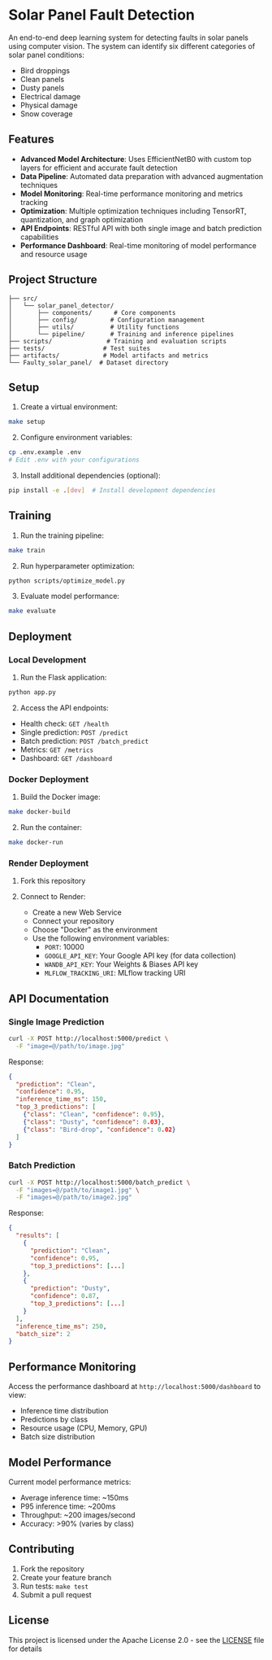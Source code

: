 # Solar Panel Fault Detection

An end-to-end deep learning system for detecting faults in solar panels using computer vision. The system can identify six different categories of solar panel conditions:
- Bird droppings
- Clean panels
- Dusty panels
- Electrical damage
- Physical damage
- Snow coverage

## Features

- **Advanced Model Architecture**: Uses EfficientNetB0 with custom top layers for efficient and accurate fault detection
- **Data Pipeline**: Automated data preparation with advanced augmentation techniques
- **Model Monitoring**: Real-time performance monitoring and metrics tracking
- **Optimization**: Multiple optimization techniques including TensorRT, quantization, and graph optimization
- **API Endpoints**: RESTful API with both single image and batch prediction capabilities
- **Performance Dashboard**: Real-time monitoring of model performance and resource usage

## Project Structure

```
├── src/
│   └── solar_panel_detector/
│       ├── components/      # Core components
│       ├── config/         # Configuration management
│       ├── utils/          # Utility functions
│       └── pipeline/       # Training and inference pipelines
├── scripts/               # Training and evaluation scripts
├── tests/                # Test suites
├── artifacts/            # Model artifacts and metrics
└── Faulty_solar_panel/  # Dataset directory
```

## Setup

1. Create a virtual environment:
```bash
make setup
```

2. Configure environment variables:
```bash
cp .env.example .env
# Edit .env with your configurations
```

3. Install additional dependencies (optional):
```bash
pip install -e .[dev]  # Install development dependencies
```

## Training

1. Run the training pipeline:
```bash
make train
```

2. Run hyperparameter optimization:
```bash
python scripts/optimize_model.py
```

3. Evaluate model performance:
```bash
make evaluate
```

## Deployment

### Local Development

1. Run the Flask application:
```bash
python app.py
```

2. Access the API endpoints:
- Health check: `GET /health`
- Single prediction: `POST /predict`
- Batch prediction: `POST /batch_predict`
- Metrics: `GET /metrics`
- Dashboard: `GET /dashboard`

### Docker Deployment

1. Build the Docker image:
```bash
make docker-build
```

2. Run the container:
```bash
make docker-run
```

### Render Deployment

1. Fork this repository

2. Connect to Render:
   - Create a new Web Service
   - Connect your repository
   - Choose "Docker" as the environment
   - Use the following environment variables:
     - `PORT`: 10000
     - `GOOGLE_API_KEY`: Your Google API key (for data collection)
     - `WANDB_API_KEY`: Your Weights & Biases API key
     - `MLFLOW_TRACKING_URI`: MLflow tracking URI

## API Documentation

### Single Image Prediction

```bash
curl -X POST http://localhost:5000/predict \
  -F "image=@/path/to/image.jpg"
```

Response:
```json
{
  "prediction": "Clean",
  "confidence": 0.95,
  "inference_time_ms": 150,
  "top_3_predictions": [
    {"class": "Clean", "confidence": 0.95},
    {"class": "Dusty", "confidence": 0.03},
    {"class": "Bird-drop", "confidence": 0.02}
  ]
}
```

### Batch Prediction

```bash
curl -X POST http://localhost:5000/batch_predict \
  -F "images=@/path/to/image1.jpg" \
  -F "images=@/path/to/image2.jpg"
```

Response:
```json
{
  "results": [
    {
      "prediction": "Clean",
      "confidence": 0.95,
      "top_3_predictions": [...]
    },
    {
      "prediction": "Dusty",
      "confidence": 0.87,
      "top_3_predictions": [...]
    }
  ],
  "inference_time_ms": 250,
  "batch_size": 2
}
```

## Performance Monitoring

Access the performance dashboard at `http://localhost:5000/dashboard` to view:
- Inference time distribution
- Predictions by class
- Resource usage (CPU, Memory, GPU)
- Batch size distribution

## Model Performance

Current model performance metrics:
- Average inference time: ~150ms
- P95 inference time: ~200ms
- Throughput: ~200 images/second
- Accuracy: >90% (varies by class)

## Contributing

1. Fork the repository
2. Create your feature branch
3. Run tests: `make test`
4. Submit a pull request

## License

This project is licensed under the Apache License 2.0 - see the [LICENSE](LICENSE) file for details